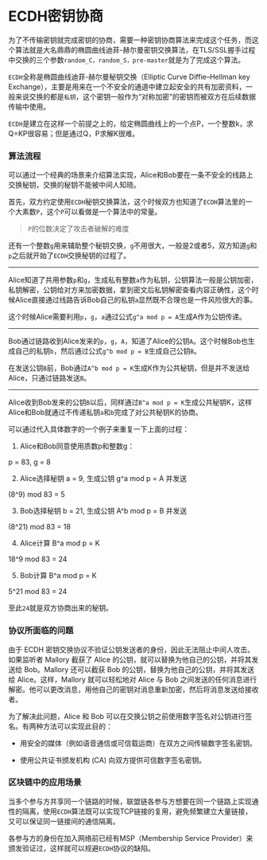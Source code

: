 # ECDH密钥协商
为了不传输密钥就完成密钥的协商，需要一种密钥协商算法来完成这个任务，而这个算法就是大名鼎鼎的椭圆曲线迪菲-赫尔曼密钥交换算法，在TLS/SSL握手过程中交换的三个参数`random_C，random_S，pre-master`就是为了完成这个算法。

`ECDH`全称是椭圆曲线迪菲-赫尔曼秘钥交换（Elliptic Curve Diffie–Hellman key Exchange），主要是用来在一个不安全的通道中建立起安全的共有加密资料，一般来说交换的都是`私钥`，这个密钥一般作为“对称加密”的密钥而被双方在后续数据传输中使用。

`ECDH`是建立在这样一个前提之上的，给定椭圆曲线上的一个点P，一个整数k，求Q=KP很容易；但是通过Q，P求解K很难。

### 算法流程
可以通过一个经典的场景来介绍算法实现，Alice和Bob要在一条不安全的线路上交换秘钥，交换的秘钥不能被中间人知晓。

首先，双方约定使用`ECDH`秘钥交换算法，这个时候双方也知道了`ECDH`算法里的一个大素数`P`，这个`P`可以看做是一个算法中的常量。

> `P`的位数决定了攻击者破解的难度

还有一个整数`g`用来辅助整个秘钥交换，`g`不用很大，一般是2或者5，双方知道`g`和`p`之后就开始了`ECDH`交换秘钥的过程了。

------

Alice知道了共用参数`p`和`g`，生成私有整数`a`作为私钥，公钥算法一般是公钥加密，私钥解密，公钥给对方来加密数据，拿到密文后私钥解密查看内容正确性，这个时候Alice直接通过线路告诉Bob自己的私钥`a`显然既不合理也是一件风险很大的事。

这个时候Alice需要利用`p`，`g`，`a`通过公式`g^a mod p = A`生成A作为公钥传递。

-------

 Bob通过链路收到Alice发来的`p`，`g`，`A`，知道了Alice的公钥`A`。这个时候Bob也生成自己的私钥`b`，然后通过公式`g^b mod p = B`生成自己公钥`B`。

 在发送公钥`B`前，Bob通过`A^b mod p = K`生成K作为公共秘钥，但是并不发送给Alice，只通过链路发送`B`。

-------
Alice收到Bob发来的公钥`B`以后，同样通过`B^a mod p = K`生成公共秘钥K，这样Alice和Bob就通过不传递私钥`a`和`b`完成了对公共秘钥K的协商。

可以通过代入具体数字的一个例子来重复一下上面的过程：

1. Alice和Bob同意使用质数p和整数g：

 p = 83, g = 8

2. Alice选择秘钥 a = 9, 生成公钥  g^a mod p = A 并发送

 (8^9) mod 83 = 5

3. Bob选择秘钥 b = 21, 生成公钥 A^b mod p = B 并发送

 (8^21) mod 83 = 18

4. Alice计算 B^a mod p = K 

 18^9 mod 83 = 24

5. Bob计算 B^a mod p = K

  5^21 mod 83 = 24


至此`24`就是双方协商出来的秘钥。

### 协议所面临的问题
由于 ECDH 密钥交换协议不验证公钥发送者的身份，因此无法阻止中间人攻击。如果监听者 Mallory 截获了 Alice 的公钥，就可以替换为他自己的公钥，并将其发送给 Bob。Mallory 还可以截获 Bob 的公钥，替换为他自己的公钥，并将其发送给 Alice。这样，Mallory 就可以轻松地对 Alice 与 Bob 之间发送的任何消息进行解密。他可以更改消息，用他自己的密钥对消息重新加密，然后将消息发送给接收者。

为了解决此问题，Alice 和 Bob 可以在交换公钥之前使用数字签名对公钥进行签名。有两种方法可以实现此目的：

- 用安全的媒体（例如语音通信或可信载运商）在双方之间传输数字签名密钥。

- 使用公共证书颁发机构 (CA) 向双方提供可信数字签名密钥。


### 区块链中的应用场景

当多个参与方共享同一个链路的时候，联盟链各参与方想要在同一个链路上实现通性的隔离，使用`ECDH`算法既可以实现TCP链接的复用，避免频繁建立大量链接，又可以保证同一链接间的通信隔离。

各参与方的身份在加入网络前已经有MSP（Membership Service Provider）来颁发验证过，这样就可以规避`ECDH`协议的缺陷。



